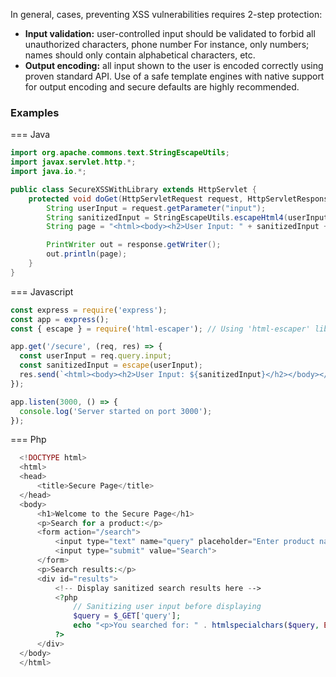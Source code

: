 In general, cases, preventing XSS vulnerabilities requires 2-step protection:

* **Input validation:** user-controlled input should be validated to forbid all unauthorized characters, phone number
  For instance, only numbers; names should only contain alphabetical characters, etc.
* **Output encoding:** all input shown to the user is encoded correctly using proven standard API. Use of a safe
  template engines with native support for output encoding and secure defaults are highly recommended.

### Examples

=== Java
  ```java
  import org.apache.commons.text.StringEscapeUtils;
  import javax.servlet.http.*;
  import java.io.*;
  
  public class SecureXSSWithLibrary extends HttpServlet {
      protected void doGet(HttpServletRequest request, HttpServletResponse response) throws IOException {
          String userInput = request.getParameter("input");
          String sanitizedInput = StringEscapeUtils.escapeHtml4(userInput);
          String page = "<html><body><h2>User Input: " + sanitizedInput + "</h2></body></html>";
  
          PrintWriter out = response.getWriter();
          out.println(page);
      }
  }
  ```
=== Javascript

  ```javascript
  const express = require('express');
  const app = express();
  const { escape } = require('html-escaper'); // Using 'html-escaper' library
  
  app.get('/secure', (req, res) => {
    const userInput = req.query.input;
    const sanitizedInput = escape(userInput);
    res.send(`<html><body><h2>User Input: ${sanitizedInput}</h2></body></html>`);
  });
  
  app.listen(3000, () => {
    console.log('Server started on port 3000');
  });
  ```


=== Php

  ```php
    <!DOCTYPE html>
    <html>
    <head>
        <title>Secure Page</title>
    </head>
    <body>
        <h1>Welcome to the Secure Page</h1>
        <p>Search for a product:</p>
        <form action="/search">
            <input type="text" name="query" placeholder="Enter product name">
            <input type="submit" value="Search">
        </form>
        <p>Search results:</p>
        <div id="results">
            <!-- Display sanitized search results here -->
            <?php
                // Sanitizing user input before displaying
                $query = $_GET['query'];
                echo "<p>You searched for: " . htmlspecialchars($query, ENT_QUOTES, 'UTF-8') . "</p>";
            ?>
        </div>
    </body>
    </html>
  ```
